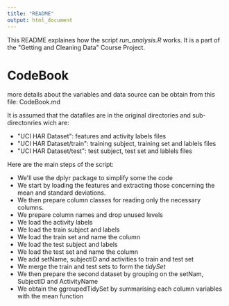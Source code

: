 ```yaml
---
title: "README"
output: html_document
---
```


This README explaines how the script *run_analysis.R* works.
It is a part of the "Getting and Cleaning Data" Course Project.

# CodeBook
more details about the variables and data source can be obtain from this file: CodeBook.md

It is assumed that the datafiles are in the original directories and sub-directonries wich are:

* "UCI HAR Dataset": features and activity labels files
* "UCI HAR Dataset/train": training subject, training set and lablels files
* "UCI HAR Dataset/test": test subject, test set and lablels files

Here are the main steps of the script:

* We'll use the dplyr package to simplify some the code
* We start by loading the features and extracting those concerning the mean and standard deviations.
* We then prepare column classes for reading only the necessary columns.
* We prepare column names and drop unused levels
* We load the activity labels
* We load the train subject and labels
* We load the train set and name the column
* We load the test subject and labels
* We load the test set and name the column
* We add setName, subjectID and activities to train and test set
* We merge the train and test sets to form the *tidySet*
* We then prepare the second dataset by grouping on the setNam, SubjectID and ActivityName
* We obtain the ggroupedTidySet by summarising each column variables with the mean function
